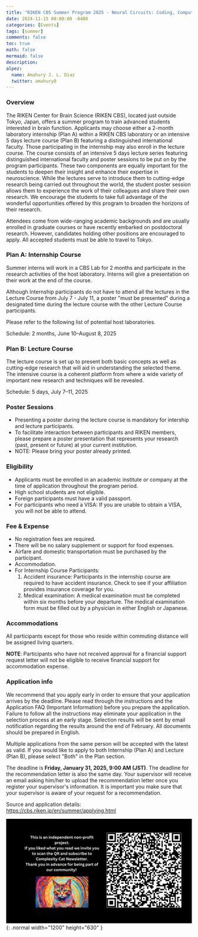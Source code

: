```yaml
---
title: "RIKEN CBS Summer Program 2025 - Neural Circuits: Coding, Computation and Cognition"
date: 2024-11-15 00:00:00 -0400
categories: [Events]
tags: [summer]
comments: false
toc: true
math: false
mermaid: false
description: 
alpez:
  name: Amahury J. L. Diaz
  twitter: amahury0
---
```

### Overview
The RIKEN Center for Brain Science (RIKEN CBS), located just outside Tokyo, Japan, offers a summer program to train advanced students interested in brain function. Applicants may choose either a 2-month laboratory internship (Plan A) within a RIKEN CBS laboratory or an intensive 5 days lecture course (Plan B) featuring a distinguished international faculty. Those participating in the internship may also enroll in the lecture course. The course consists of an intensive 5 days lecture series featuring distinguished international faculty and poster sessions to be put on by the program participants. These two components are equally important for the students to deepen their insight and enhance their expertise in neuroscience. While the lectures serve to introduce them to cutting-edge research being carried out throughout the world, the student poster session allows them to experience the work of their colleagues and share their own research. We encourage the students to take full advantage of the wonderful opportunities offered by this program to broaden the horizons of their research.

Attendees come from wide-ranging academic backgrounds and are usually enrolled in graduate courses or have recently embarked on postdoctoral research. However, candidates holding other positions are encouraged to apply.
All accepted students must be able to travel to Tokyo.

### Plan A: Internship Course
Summer interns will work in a CBS Lab for 2 months and participate in the research activities of the host laboratory. Interns will give a presentation on their work at the end of the course.

Although Internship participants do not have to attend all the lectures in the Lecture Course from July 7 - July 11, a poster "must be presented" during a designated time during the lecture course with the other Lecture Course participants.

Please refer to the following list of potential host laboratories.

Schedule: 2 months, June 10–August 8, 2025

### Plan B: Lecture Course
The lecture course is set up to present both basic concepts as well as cutting-edge research that will aid in understanding the selected theme. The intensive course is a coherent platform from where a wide variety of important new research and techniques will be revealed.

Schedule: 5 days, July 7–11, 2025

### Poster Sessions
- Presenting a poster during the lecture course is mandatory for intership and lecture participants.
- To facilitate interaction between participants and RIKEN members, please prepare a poster presentation that represents your research (past, present or future) at your current institution.
- NOTE: Please bring your poster already printed.

### Eligibility
- Applicants must be enrolled in an academic institute or company at the time of application throughout the program period.
- High school students are not eligible.
- Foreign participants must have a valid passport.
- For participants who need a VISA: If you are unable to obtain a VISA, you will not be able to attend.

### Fee & Expense
- No registration fees are required.
- There will be no salary supplement or support for food expenses.
- Airfare and domestic transportation must be purchased by the participant.
- Accommodation.
- For Internship Course Participants:
   1. Accident insurance: Participants in the internship course are required to have accident insurance. Check to see if your affiliation provides insurance coverage for you.
   2. Medical examination: A medical examination must be completed within six months before your departure. The medical examination form must be filled out by a physician in either English or Japanese.

### Accommodations
All participants except for those who reside within commuting distance will be assigned living quarters.

**NOTE**: Participants who have not received approval for a financial support request letter will not be eligible to receive financial support for accommodation expense.

### Application info
We recommend that you apply early in order to ensure that your application arrives by the deadline. Please read through the instructions and the Application FAQ (Important Information) before you prepare the application. Failure to follow all the instructions may eliminate your application in the selection process at an early stage. Selection results will be sent by email notification regarding the results around the end of February. All documents should be prepared in English.

Multiple applications from the same person will be accepted with the latest as valid.
If you would like to apply to both Internship (Plan A) and Lecture (Plan B), please select "Both" in the Plan section.

The deadline is **Friday, January 31, 2025, 9:00 AM (JST)**. The deadline for the recommendation letter is also the same day.
Your supervisor will receive an email asking him/her to upload the recommendation letter once you register your supervisor's information. It is important you make sure that your supervisor is aware of your request for a recommendation.

Source and application details: https://cbs.riken.jp/en/summer/applying.html

![Desktop View](/assets/img/fix/complexity-cat-newsletter.png){: .normal width="1200" height="630" }
